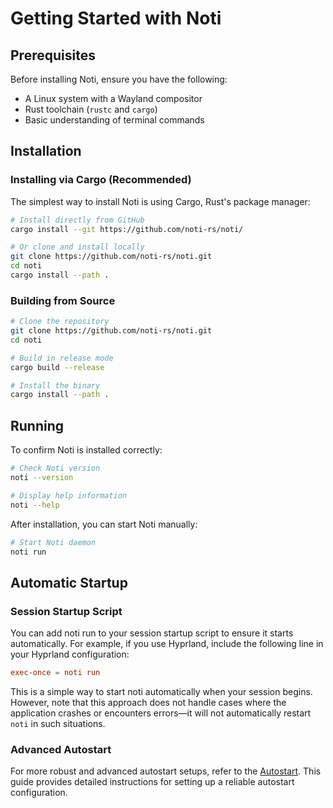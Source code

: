 # Getting Started with Noti

## Prerequisites

Before installing Noti, ensure you have the following:

- A Linux system with a Wayland compositor
- Rust toolchain (`rustc` and `cargo`)
- Basic understanding of terminal commands

## Installation

### Installing via Cargo (Recommended)

The simplest way to install Noti is using Cargo, Rust's package manager:

```bash
# Install directly from GitHub
cargo install --git https://github.com/noti-rs/noti/

# Or clone and install locally
git clone https://github.com/noti-rs/noti.git
cd noti
cargo install --path .
```

### Building from Source

```bash
# Clone the repository
git clone https://github.com/noti-rs/noti.git
cd noti

# Build in release mode
cargo build --release

# Install the binary
cargo install --path .
```

## Running

To confirm Noti is installed correctly:

```bash
# Check Noti version
noti --version

# Display help information
noti --help
```

After installation, you can start Noti manually:

```bash
# Start Noti daemon
noti run
```

## Automatic Startup

### Session Startup Script

You can add noti run to your session startup script to ensure it starts automatically. For example, if you use Hyprland, include the following line in your Hyprland configuration:

```conf
exec-once = noti run
```

This is a simple way to start noti automatically when your session begins. However, note that this approach does not handle cases where the application crashes or encounters errors—it will not automatically restart `noti` in such situations.

### Advanced Autostart

For more robust and advanced autostart setups, refer to the [Autostart](./Autostart.md). This guide provides detailed instructions for setting up a reliable autostart configuration.
